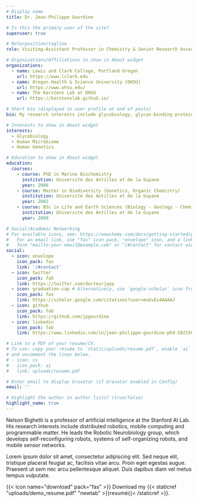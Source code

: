 ```yaml
---
# Display name
title: Dr. Jean-Philippe Gourdine

# Is this the primary user of the site?
superuser: true

# Role/position/tagline
role: Visiting-Assistant Professor in Chemistry & Senior Research Associate

# Organizations/Affiliations to show in About widget
organizations:
  - name: Lewis and Clark College, Portland Oregon
    url: https://www.lclark.edu
  - name: Oregon Health & Science University (OHSU)
    url: https://www.ohsu.edu/
  - name: The Karstens Lab at OHSU
    url: https://karstenslab.github.io/

# Short bio (displayed in user profile at end of posts)
bio: My research interests include glycobiology, glycan-binding proteins, human microbiome & data standards.

# Interests to show in About widget
interests:
  - Glycobiology
  - Human Microbiome
  - Human Genetics

# Education to show in About widget
education:
  courses:
    - course: PhD in Marine Biochemistry
      institution: Université des Antilles et de la Guyane
      year: 2006
    - course: Master in Biodiversity (Genetics, Organic Chemistry)
      institution: Université des Antilles et de la Guyane
      year: 2002
    - course: BSc in Life and Earth Sciences (Biology - Geology - Chemistry - Maths)
      institution: Université des Antilles et de la Guyane
      year: 2000

# Social/Academic Networking
# For available icons, see: https://wowchemy.com/docs/getting-started/page-builder/#icons
#   For an email link, use "fas" icon pack, "envelope" icon, and a link in the
#   form "mailto:your-email@example.com" or "/#contact" for contact widget.
social:
  - icon: envelope
    icon_pack: fas
    link: '/#contact'
  - icon: twitter
    icon_pack: fab
    link: https://twitter.com/docteurjayp
  - icon: graduation-cap # Alternatively, use `google-scholar` icon from `ai` icon pack
    icon_pack: fas
    link: https://scholar.google.com/citations?user=muGvEz4AAAAJ
  - icon: github
    icon_pack: fab
    link: https://github.com/jpgourdine
  - icon: linkedin
    icon_pack: fab
    link: https://www.linkedin.com/in/jean-philippe-gourdine-phd-5021501b/

# Link to a PDF of your resume/CV.
# To use: copy your resume to `static/uploads/resume.pdf`, enable `ai` icons in `params.toml`,
# and uncomment the lines below.
# - icon: cv
#   icon_pack: ai
#   link: uploads/resume.pdf

# Enter email to display Gravatar (if Gravatar enabled in Config)
email: ''

# Highlight the author in author lists? (true/false)
highlight_name: true
---
```


Nelson Bighetti is a professor of artificial intelligence at the Stanford AI Lab. His research interests include distributed robotics, mobile computing and programmable matter. He leads the Robotic Neurobiology group, which develops self-reconfiguring robots, systems of self-organizing robots, and mobile sensor networks.

Lorem ipsum dolor sit amet, consectetur adipiscing elit. Sed neque elit, tristique placerat feugiat ac, facilisis vitae arcu. Proin eget egestas augue. Praesent ut sem nec arcu pellentesque aliquet. Duis dapibus diam vel metus tempus vulputate.

{{< icon name="download" pack="fas" >}} Download my {{< staticref "uploads/demo_resume.pdf" "newtab" >}}resumé{{< /staticref >}}.
